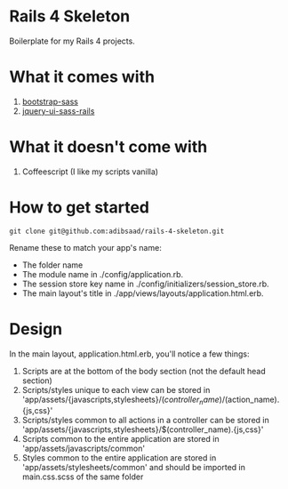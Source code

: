 # Rails 4 Skeleton

Boilerplate for my Rails 4 projects.

# What it comes with
1. [bootstrap-sass](https://rubygems.org/gems/bootstrap-sass)
2. [jquery-ui-sass-rails](https://rubygems.org/gems/jquery-ui-sass-rails)

# What it doesn't come with
1. Coffeescript (I like my scripts vanilla)

# How to get started

```
git clone git@github.com:adibsaad/rails-4-skeleton.git
```

Rename these to match your app's name:
- The folder name
- The module name in ./config/application.rb.
- The session store key name in ./config/initializers/session_store.rb.
- The main layout's title in ./app/views/layouts/application.html.erb.

# Design

In the main layout, application.html.erb, you'll notice a few things:
  1. Scripts are at the bottom of the body section (not the default head section)
  2. Scripts/styles unique to each view can be stored in 'app/assets/{javascripts,stylesheets}/$(controller_name)/$(action_name).{js,css}'
  3. Scripts/styles common to all actions in a controller can be stored in 'app/assets/{javascripts,stylesheets}/$(controller_name).{js,css}'
  4. Scripts common to the entire application are stored in 'app/assets/javascripts/common'
  5. Styles common to the entire application are stored in 'app/assets/stylesheets/common' and should be imported in main.css.scss of the same folder
